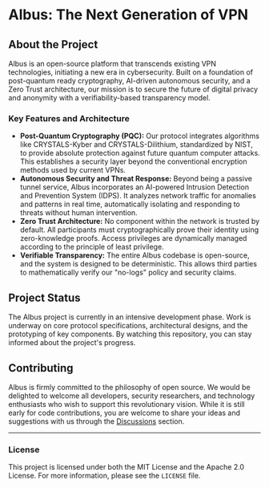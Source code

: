 # Albus: The Next Generation of VPN

## About the Project

Albus is an open-source platform that transcends existing VPN technologies, initiating a new era in cybersecurity. Built on a foundation of post-quantum ready cryptography, AI-driven autonomous security, and a Zero Trust architecture, our mission is to secure the future of digital privacy and anonymity with a verifiability-based transparency model.

### Key Features and Architecture

  * **Post-Quantum Cryptography (PQC):** Our protocol integrates algorithms like CRYSTALS-Kyber and CRYSTALS-Dilithium, standardized by NIST, to provide absolute protection against future quantum computer attacks. This establishes a security layer beyond the conventional encryption methods used by current VPNs.
  * **Autonomous Security and Threat Response:** Beyond being a passive tunnel service, Albus incorporates an AI-powered Intrusion Detection and Prevention System (IDPS). It analyzes network traffic for anomalies and patterns in real time, automatically isolating and responding to threats without human intervention.
  * **Zero Trust Architecture:** No component within the network is trusted by default. All participants must cryptographically prove their identity using zero-knowledge proofs. Access privileges are dynamically managed according to the principle of least privilege.
  * **Verifiable Transparency:** The entire Albus codebase is open-source, and the system is designed to be deterministic. This allows third parties to mathematically verify our "no-logs" policy and security claims.

## Project Status

The Albus project is currently in an intensive development phase. Work is underway on core protocol specifications, architectural designs, and the prototyping of key components. By watching this repository, you can stay informed about the project's progress.

## Contributing

Albus is firmly committed to the philosophy of open source. We would be delighted to welcome all developers, security researchers, and technology enthusiasts who wish to support this revolutionary vision. While it is still early for code contributions, you are welcome to share your ideas and suggestions with us through the [Discussions](https://github.com/albus-io/albus-project/discussions) section.

-----

### License

This project is licensed under both the MIT License and the Apache 2.0 License. For more information, please see the `LICENSE` file.
